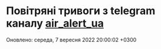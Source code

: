 # Повітряні тривоги з telegram каналу [air_alert_ua](https://t.me/air_alert_ua)

Оновлено:
середа, 7 вересня 2022 20:00:02 +0300
